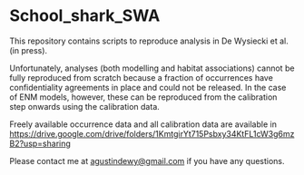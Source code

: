# School_shark_SWA
This repository contains scripts to reproduce analysis in De Wysiecki et al. (in press).

Unfortunately, analyses (both modelling and habitat associations) cannot be fully reproduced from scratch because a fraction of occurrences have confidentiality agreements in place and could not be released. In the case of ENM models, however, these can be reproduced from the calibration step onwards using the calibration data.

Freely available occurrence data and all calibration data are available in https://drive.google.com/drive/folders/1KmtgirYt715Psbxy34KtFL1cW3g6mzB2?usp=sharing 

Please contact me at agustindewy@gmail.com if you have any questions.
